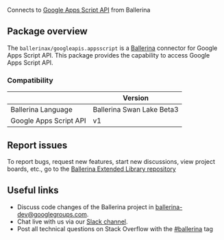 Connects to [Google Apps Script API](https://developers.google.com/apps-script/api/) from Ballerina

## Package overview
The `ballerinax/googleapis.appsscript` is a [Ballerina](https://ballerina.io/) connector for Google Apps Script API.
This package provides the capability to access Google Apps Script API.

### Compatibility
|                                   | Version                         |
|-----------------------------------|---------------------------------|
| Ballerina Language                | Ballerina Swan Lake Beta3       | 
| Google Apps Script API            | v1                              |

## Report issues
To report bugs, request new features, start new discussions, view project boards, etc., go to the [Ballerina Extended Library repository](https://github.com/ballerina-platform/ballerina-extended-library)

## Useful links
- Discuss code changes of the Ballerina project in [ballerina-dev@googlegroups.com](mailto:ballerina-dev@googlegroups.com).
- Chat live with us via our [Slack channel](https://ballerina.io/community/slack/).
- Post all technical questions on Stack Overflow with the [#ballerina](https://stackoverflow.com/questions/tagged/ballerina) tag
